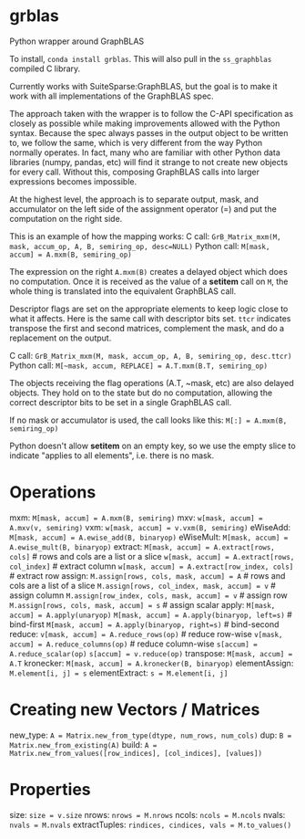 # grblas
Python wrapper around GraphBLAS

To install, `conda install grblas`. This will also pull in the `ss_graphblas` compiled C library.

Currently works with SuiteSparse:GraphBLAS, but the goal is to make it work with all implementations of the GraphBLAS spec.

The approach taken with the wrapper is to follow the C-API specification as closely as possible while making improvements allowed with the Python syntax. Because the spec always passes in the output object to be written to, we follow the same, which is very different from the way Python normally operates. In fact, many who are familiar with other Python data libraries (numpy, pandas, etc) will find it strange to not create new objects for every call. Without this, composing GraphBLAS calls into larger expressions becomes impossible.

At the highest level, the approach is to separate output, mask, and accumulator on the left side of the assignment operator (=) and put the computation on the right side.

This is an example of how the mapping works:
C call: `GrB_Matrix_mxm(M, mask, accum_op, A, B, semiring_op, desc=NULL)`
Python call: `M[mask, accum] = A.mxm(B, semiring_op)`

The expression on the right `A.mxm(B)` creates a delayed object which does no computation. Once it is received as the value of a __setitem__ call on `M`, the whole thing is translated into the equivalent GraphBLAS call.

Descriptor flags are set on the appropriate elements to keep logic close to what it affects. Here is the same call with descriptor bits set. `ttcr` indicates transpose the first and second matrices, complement the mask, and do a replacement on the output.

C call: `GrB_Matrix_mxm(M, mask, accum_op, A, B, semiring_op, desc.ttcr)`
Python call: `M[~mask, accum, REPLACE] = A.T.mxm(B.T, semiring_op)`

The objects receiving the flag operations (A.T, ~mask, etc) are also delayed objects. They hold on to the state but do no computation, allowing the correct descriptor bits to be set in a single GraphBLAS call.

If no mask or accumulator is used, the call looks like this:
`M[:] = A.mxm(B, semiring_op)`

Python doesn't allow __setitem__ on an empty key, so we use the empty slice to indicate "applies to all elements", i.e. there is no mask.


# Operations
mxm: `M[mask, accum] = A.mxm(B, semiring)`
mxv: `w[mask, accum] = A.mxv(v, semiring)`
vxm: `w[mask, accum] = v.vxm(B, semiring)`
eWiseAdd: `M[mask, accum] = A.ewise_add(B, binaryop)`
eWiseMult: `M[mask, accum] = A.ewise_mult(B, binaryop)`
extract: `M[mask, accum] = A.extract[rows, cols]`  # rows and cols are a list or a slice
         `w[mask, accum] = A.extract[rows, col_index]`  # extract column
         `w[mask, accum] = A.extract[row_index, cols]`  # extract row
assign: `M.assign[rows, cols, mask, accum] = A`  # rows and cols are a list of a slice
        `M.assign[rows, col_index, mask, accum] = v`  # assign column
        `M.assign[row_index, cols, mask, accum] = v`  # assign row
        `M.assign[rows, cols, mask, accum] = s`  # assign scalar
apply: `M[mask, accum] = A.apply(unaryop)`
       `M[mask, accum] = A.apply(binaryop, left=s)`  # bind-first
       `M[mask, accum] = A.apply(binaryop, right=s)`  # bind-second
reduce: `v[mask, accum] = A.reduce_rows(op)`  # reduce row-wise
        `v[mask, accum] = A.reduce_columns(op)`  # reduce column-wise
        `s[accum] = A.reduce_scalar(op)`
        `s[accum] = v.reduce(op)`
transpose: `M[mask, accum] = A.T`
kronecker: `M[mask, accum] = A.kronecker(B, binaryop)`
elementAssign: `M.element[i, j] = s`
elementExtract: `s = M.element[i, j]`

# Creating new Vectors / Matrices
new_type: `A = Matrix.new_from_type(dtype, num_rows, num_cols)`
dup: `B = Matrix.new_from_existing(A)`
build: `A = Matrix.new_from_values([row_indices], [col_indices], [values])`

# Properties
size: `size = v.size`
nrows: `nrows = M.nrows`
ncols: `ncols = M.ncols`
nvals: `nvals = M.nvals`
extractTuples: `rindices, cindices, vals = M.to_values()`
